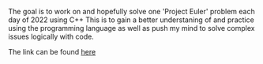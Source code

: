 The goal is to work on and hopefully solve one 'Project Euler' problem each day of 2022 using C++
This is to gain a better understaning of and practice using the programming language as well as push my mind to solve complex issues logically with code.

The link can be found [here](https://projecteuler.net/archives)